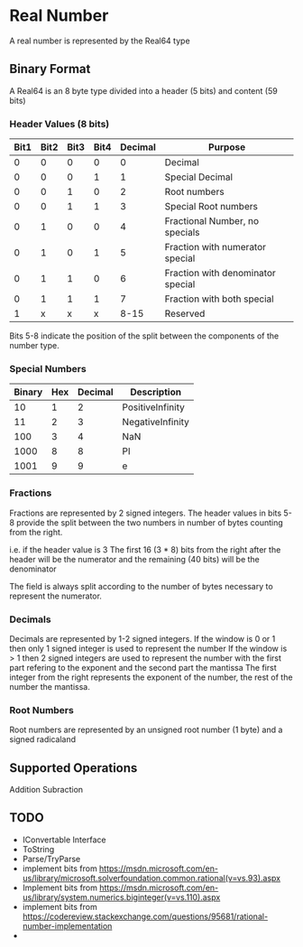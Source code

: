 # Real Number

A real number is represented by the Real64 type

## Binary Format

A Real64 is an 8 byte type divided into a header (5 bits) and content (59 bits)

### Header Values (8 bits) 

Bit1 | Bit2 | Bit3 | Bit4 | Decimal | Purpose
---- | ---- | ---- | ---- | ---- | ----
0|0|0|0|0|Decimal
0|0|0|1|1|Special Decimal
0|0|1|0|2|Root numbers
0|0|1|1|3|Special Root numbers
0|1|0|0|4|Fractional Number, no specials
0|1|0|1|5|Fraction with numerator special
0|1|1|0|6|Fraction with denominator special
0|1|1|1|7|Fraction with both special
1|x|x|x|8-15|Reserved

Bits 5-8 indicate the position of the split between the components of the number type.

### Special Numbers

Binary|Hex|Decimal|Description
---|---|---|---
10|1|2|PositiveInfinity
11|2|3|NegativeInfinity
100|3|4|NaN
1000|8|8|PI
1001|9|9|e

### Fractions

Fractions are represented by 2 signed integers.
The header values in bits 5-8 provide the split between the two numbers in number of bytes counting from the right.

i.e. if the header value is 3  The first 16 (3 * 8) bits from the right after the header will be the numerator and the remaining (40 bits) will be the denominator

The field is always split according to the number of bytes necessary to represent the numerator.

### Decimals

Decimals are represented by 1-2 signed integers.
If the window is 0 or 1 then only 1 signed integer is used to represent the number
If the window is > 1 then 2 signed integers are used to represent the number with the first part refering to the exponent and the second part the mantissa
The first integer from the right represents the exponent of the number, the rest of the number the mantissa.


### Root Numbers

Root numbers are represented by an unsigned root number (1 byte) and a signed radicaland


## Supported Operations

Addition
Subraction

## TODO

- IConvertable Interface
- ToString
- Parse/TryParse
 - implement bits from https://msdn.microsoft.com/en-us/library/microsoft.solverfoundation.common.rational(v=vs.93).aspx
 - Implement bits from https://msdn.microsoft.com/en-us/library/system.numerics.biginteger(v=vs.110).aspx
 - implement bits from https://codereview.stackexchange.com/questions/95681/rational-number-implementation
 - 